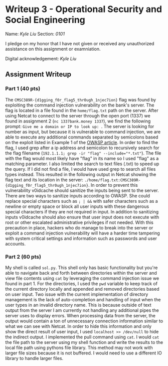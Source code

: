 # Writeup 3 - Operational Security and Social Engineering

Name: *Kyle Liu*
Section: *0101*

I pledge on my honor that I have not given or received any unauthorized assistance on this assignment or examniation.

Digital acknowledgement: *Kyle Liu*

## Assignment Writeup

### Part 1 (40 pts)

The ```CMSC389R-{d1gging_f0r_flag5_thr0ugh_1njec7ion}``` flag was found by exploiting the command injection vulnerability on the bank's server. The flag is located in a file found in the ```home/flag.txt``` path on the server. After using Netcat to connect to the server through the open port (1337) we found in assignment 2 (```nc 1337bank.money 1337```), we find the following prompt: ```Give me a domain or IP to look up: ```. The server is looking for number as input, but because it is vulnerable to command injection, we are able to execute any additional commands separated by semicolons based on the exploit listed in Example 1 of the [OWASP article](https://www.owasp.org/index.php/Command_Injection). In order to find the flag, I used grep after a ip address and semicolon to recursively search for the flag filename (```192.1.1.1; grep -ir "flag" --include="*.txt"```). The file with the flag would most likely have "flag" in its name so I used "flag" as a matching parameter. I also limited the search to text files (.txt) to speed up the query. If I did not find a file, I would have used grep to search all files types instead. This resulted in the following output in Netcat showing the flag text and its location in the server: ```./home/flag.txt:CMSC389R-{d1gging_f0r_flag5_thr0ugh_1njec7ion}```. In order to prevent this vulnerability v0idcache should sanitize the inputs being sent to the server. There are two ways to sanitize inputs according to OWASP. She could replace special characters such as ```; | &&``` with safer characters such as a newline or empty space or block all user inputs with these dangerous special characters if they are not required in input. In addition to sanitizing inputs v0idcache should also ensure that user input does not execute with root or other escalated administrative privileges if not needed. With this precaution in place, hackers who do manage to break into the server or exploit a command injection vulnerability will have a harder time tampering with system critical settings and information such as passwords and user accounts.

### Part 2 (60 pts)

My shell is called ```sol.py```. This shell only has basic functionality but you're able to navigate back and forth between directories within the server and view file contents using ```cat``` by leveraging the command injection issue we found in part 1. For the directories, I used the ```pwd``` variable to keep track of the current directory locally and appended and removed directories based on user input. Two issue with the current implementation of directory management is the lack of auto-completion and handling of input when the user types in an invalid directory name. This is because outside of text output from the server I am currently not handling any additional pipes the server uses to display errors. When processing data from the server, the output would contain a ton of unnecessary connection information similar to what we can see with Netcat. In order to hide this information and only show the direct result of user input, I used ```localhost >> /dev/null``` to hide the indirect output. I implemented the pull command using ```cat```. I would ```cat``` the file path to the server using my shell function and write the results to the local file path using pythons file library. This method may not work with larger file sizes because it is not buffered. I would need to use a different IO library to handle larger files.
